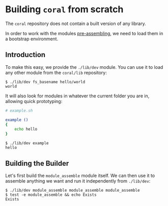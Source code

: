 Building `coral` from scratch
=============================

The `coral` repository does not contain a built version of any library.

In order to work with the modules [pre-assembling](module_assemble.md),
we need to load them in a bootstrap environment.

Introduction
------------

To make this easy, we provide the `./lib/dev` module. You can use it
to load any other module from the `coral/lib` repository:

```console test
$ ./lib/dev fs_basename hello/world
world
```

It will also look for modules in whatever the current folder you are in,
allowing quick prototyping:

```sh file example.sh
# example.sh

example ()
{
    echo hello
}
```

```console test
$ ./lib/dev example
hello
```

Building the Builder
--------------------

Let's first build the `module_assemble` module itself. We can then use
it to assemble anything we want and run it independently from `./lib/dev`:

```console test
$ ./lib/dev module_assemble module_assemble module_assemble
$ test -e module_assemble && echo Exists
Exists
```

